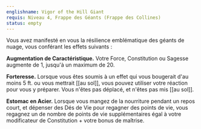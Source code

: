 ```yaml
---
englishname: Vigor of the Hill Giant
requis: Niveau 4, Frappe des Géants (Frappe des Collines)
status: empty
---
```

Vous avez manifesté en vous la résilience emblématique des géants de nuage, vous conférant les effets suivants : 

**Augmentation de Caractéristique.** Votre Force, Constitution ou Sagesse augmente de 1, jusqu'à un maximum de 20.

**Forteresse.** Lorsque vous êtes soumis à un effet qui vous bougerait d'au moins 5 ft. ou vous mettrait [[au sol]], vous pouvez utiliser votre réaction pour vous y préparer. Vous n'êtes pas déplacé, et n'êtes pas mis [[au sol]].

**Estomac en Acier.** Lorsque vous mangez de la nourriture pendant un repos court, et dépenser des Dés de Vie pour regagner des points de vie, vous regagnez un de nombre de points de vie supplémentaires égal à votre modificateur de Constitution + votre bonus de maîtrise.
